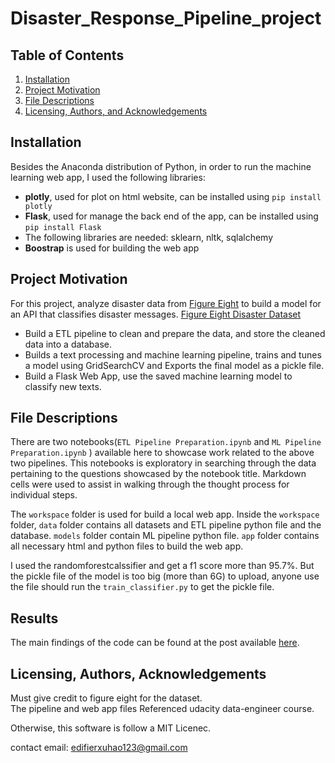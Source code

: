 # Disaster_Response_Pipeline_project

## Table of Contents

1. [Installation](#installation)
2. [Project Motivation](#motivation)
3. [File Descriptions](#files)
4. [Licensing, Authors, and Acknowledgements](#licensing)

## Installation <a name="installation"></a>

Besides the Anaconda distribution of Python, in order to run the machine learning web app, I used the following libraries:
- **plotly**, used for plot on html website, can be installed using `pip install plotly`
- **Flask**, used for manage the back end of the app, can be installed using `pip install Flask`
- The following libraries are needed: sklearn, nltk, sqlalchemy
- **Boostrap** is used for building the web app


## Project Motivation<a name="motivation"></a>

For this project, analyze disaster data from [Figure Eight](https://www.figure-eight.com/) to build a model for an API that classifies disaster messages.
[Figure Eight Disaster Dataset](https://www.figure-eight.com/dataset/combined-disaster-response-data/)
- Build a ETL pipeline to clean and prepare the data, and store the cleaned data into a database.
- Builds a text processing and machine learning pipeline, trains and tunes a model using GridSearchCV and Exports the final model as a pickle file.
- Build a Flask Web App, use the saved machine learning model to classify new texts.

## File Descriptions <a name="files"></a>

There are two notebooks(`ETL Pipeline Preparation.ipynb` and `ML Pipeline Preparation.ipynb` ) available here to showcase work related to the above two pipelines.  This notebooks is exploratory in searching through the data pertaining to the questions showcased by the notebook title.  Markdown cells were used to assist in walking through the thought process for individual steps.  

The `workspace` folder is used for build a local web app. Inside the `workspace` folder, `data` folder contains all datasets and ETL pipeline python file and the database. `models` folder contain ML pipeline python file. `app` folder contains all necessary html and python files to build the web app.

I used the randomforestcalssifier and get a f1 score more than 95.7%. But the pickle file of the model is too big (more than 6G) to upload, anyone use the file should run the `train_classifier.py` to get the pickle file.

## Results<a name="results"></a>

The main findings of the code can be found at the post available [here](https://medium.com/@edifierxuhao123/how-to-run-an-airbnb-business-in-sydney-eed9b30d6c40).

## Licensing, Authors, Acknowledgements<a name="licensing"></a>

Must give credit to figure eight for the dataset.  
The pipeline and web app files Referenced udacity data-engineer course.

Otherwise, this software is follow a MIT Licenec.

contact email: edifierxuhao123@gmail.com
